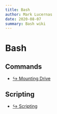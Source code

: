 ```yaml
---
title: Bash
author: Mark Lucernas
date: 2020-08-07
summary: Bash wiki
---
```



# Bash

## Commands

- [↪ Mounting Drive](mount)


## Scripting

- [↪ Scripting](scripting/index)

